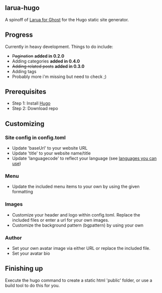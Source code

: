 ## larua-hugo
A spinoff of [Larua for Ghost](https://github.com/Canitia/larua) for the Hugo static site generator. 

## Progress
Currently in heavy development. Things to do include:
- ~~Pagination~~ **added in 0.2.0**
- Adding categories **added in 0.4.0**
- ~~Adding related posts~~ **added in 0.3.0**
- Adding tags
- Probably more i'm missing but need to check ;)

## Prerequisites
- Step 1: Install [Hugo](https://gohugo.io/getting-started/installing)
- Step 2: Download repo

## Customizing
### Site config in config.toml
- Update 'baseUrl' to your website URL 
- Update 'title' to your website name/title
- Update 'languagecode' to reflect your language (see [languages you can use](http://www.rssboard.org/rss-language-codes))

### Menu
- Update the included menu items to your own by using the given formatting

### Images
- Customize your header and logo within config.toml. Replace the included files or enter a url for your own images.
- Customize the background pattern (bgpattern) by using your own

### Author
- Set your own avatar image via either URL or replace the included file. 
- Set your avatar bio

## Finishing up
Execute the hugo command to create a static html 'public' folder, or use a build tool to do this for you. 